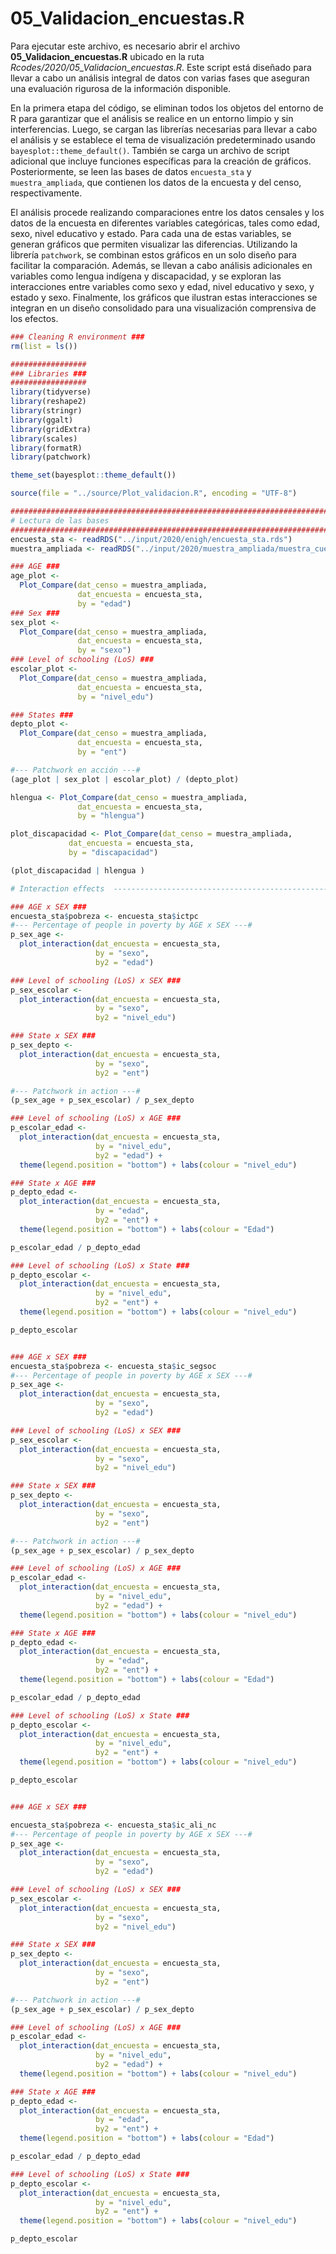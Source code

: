 # 05_Validacion_encuestas.R

Para ejecutar este archivo, es necesario abrir el archivo **05_Validacion_encuestas.R** ubicado en la ruta *Rcodes/2020/05_Validacion_encuestas.R*. Este script está diseñado para llevar a cabo un análisis integral de datos con varias fases que aseguran una evaluación rigurosa de la información disponible.

En la primera etapa del código, se eliminan todos los objetos del entorno de R para garantizar que el análisis se realice en un entorno limpio y sin interferencias. Luego, se cargan las librerías necesarias para llevar a cabo el análisis y se establece el tema de visualización predeterminado usando `bayesplot::theme_default()`. También se carga un archivo de script adicional que incluye funciones específicas para la creación de gráficos. Posteriormente, se leen las bases de datos `encuesta_sta` y `muestra_ampliada`, que contienen los datos de la encuesta y del censo, respectivamente.

El análisis procede realizando comparaciones entre los datos censales y los datos de la encuesta en diferentes variables categóricas, tales como edad, sexo, nivel educativo y estado. Para cada una de estas variables, se generan gráficos que permiten visualizar las diferencias. Utilizando la librería `patchwork`, se combinan estos gráficos en un solo diseño para facilitar la comparación. Además, se llevan a cabo análisis adicionales en variables como lengua indígena y discapacidad, y se exploran las interacciones entre variables como sexo y edad, nivel educativo y sexo, y estado y sexo. Finalmente, los gráficos que ilustran estas interacciones se integran en un diseño consolidado para una visualización comprensiva de los efectos.


``` r
### Cleaning R environment ###
rm(list = ls())

#################
### Libraries ###
#################
library(tidyverse)
library(reshape2)
library(stringr)
library(ggalt)
library(gridExtra)
library(scales)
library(formatR)
library(patchwork)

theme_set(bayesplot::theme_default())

source(file = "../source/Plot_validacion.R", encoding = "UTF-8")

################################################################################
# Lectura de las bases 
################################################################################
encuesta_sta <- readRDS("../input/2020/enigh/encuesta_sta.rds")
muestra_ampliada <- readRDS("../input/2020/muestra_ampliada/muestra_cuestionario_ampliado.rds")

### AGE ###
age_plot <-
  Plot_Compare(dat_censo = muestra_ampliada,
               dat_encuesta = encuesta_sta,
               by = "edad")
### Sex ###
sex_plot <-
  Plot_Compare(dat_censo = muestra_ampliada,
               dat_encuesta = encuesta_sta,
               by = "sexo")
### Level of schooling (LoS) ###
escolar_plot <-
  Plot_Compare(dat_censo = muestra_ampliada,
               dat_encuesta = encuesta_sta,
               by = "nivel_edu")

### States ###
depto_plot <-
  Plot_Compare(dat_censo = muestra_ampliada,
               dat_encuesta = encuesta_sta,
               by = "ent")

#--- Patchwork en acción ---#
(age_plot | sex_plot | escolar_plot) / (depto_plot)

hlengua <- Plot_Compare(dat_censo = muestra_ampliada,
               dat_encuesta = encuesta_sta,
               by = "hlengua")

plot_discapacidad <- Plot_Compare(dat_censo = muestra_ampliada,
             dat_encuesta = encuesta_sta,
             by = "discapacidad")

(plot_discapacidad | hlengua )

# Interaction effects  ----------------------------------------------------

### AGE x SEX ###
encuesta_sta$pobreza <- encuesta_sta$ictpc
#--- Percentage of people in poverty by AGE x SEX ---#
p_sex_age <-
  plot_interaction(dat_encuesta = encuesta_sta,
                   by = "sexo",
                   by2 = "edad")

### Level of schooling (LoS) x SEX ###
p_sex_escolar <-
  plot_interaction(dat_encuesta = encuesta_sta,
                   by = "sexo",
                   by2 = "nivel_edu")

### State x SEX ###
p_sex_depto <-
  plot_interaction(dat_encuesta = encuesta_sta,
                   by = "sexo",
                   by2 = "ent")

#--- Patchwork in action ---#
(p_sex_age + p_sex_escolar) / p_sex_depto

### Level of schooling (LoS) x AGE ###
p_escolar_edad <-
  plot_interaction(dat_encuesta = encuesta_sta,
                   by = "nivel_edu",
                   by2 = "edad") +
  theme(legend.position = "bottom") + labs(colour = "nivel_edu")

### State x AGE ###
p_depto_edad <-
  plot_interaction(dat_encuesta = encuesta_sta,
                   by = "edad",
                   by2 = "ent") +
  theme(legend.position = "bottom") + labs(colour = "Edad")

p_escolar_edad / p_depto_edad

### Level of schooling (LoS) x State ###
p_depto_escolar <-
  plot_interaction(dat_encuesta = encuesta_sta,
                   by = "nivel_edu",
                   by2 = "ent") +
  theme(legend.position = "bottom") + labs(colour = "nivel_edu")

p_depto_escolar


### AGE x SEX ###
encuesta_sta$pobreza <- encuesta_sta$ic_segsoc
#--- Percentage of people in poverty by AGE x SEX ---#
p_sex_age <-
  plot_interaction(dat_encuesta = encuesta_sta,
                   by = "sexo",
                   by2 = "edad")

### Level of schooling (LoS) x SEX ###
p_sex_escolar <-
  plot_interaction(dat_encuesta = encuesta_sta,
                   by = "sexo",
                   by2 = "nivel_edu")

### State x SEX ###
p_sex_depto <-
  plot_interaction(dat_encuesta = encuesta_sta,
                   by = "sexo",
                   by2 = "ent")

#--- Patchwork in action ---#
(p_sex_age + p_sex_escolar) / p_sex_depto

### Level of schooling (LoS) x AGE ###
p_escolar_edad <-
  plot_interaction(dat_encuesta = encuesta_sta,
                   by = "nivel_edu",
                   by2 = "edad") +
  theme(legend.position = "bottom") + labs(colour = "nivel_edu")

### State x AGE ###
p_depto_edad <-
  plot_interaction(dat_encuesta = encuesta_sta,
                   by = "edad",
                   by2 = "ent") +
  theme(legend.position = "bottom") + labs(colour = "Edad")

p_escolar_edad / p_depto_edad

### Level of schooling (LoS) x State ###
p_depto_escolar <-
  plot_interaction(dat_encuesta = encuesta_sta,
                   by = "nivel_edu",
                   by2 = "ent") +
  theme(legend.position = "bottom") + labs(colour = "nivel_edu")

p_depto_escolar


### AGE x SEX ###

encuesta_sta$pobreza <- encuesta_sta$ic_ali_nc
#--- Percentage of people in poverty by AGE x SEX ---#
p_sex_age <-
  plot_interaction(dat_encuesta = encuesta_sta,
                   by = "sexo",
                   by2 = "edad")

### Level of schooling (LoS) x SEX ###
p_sex_escolar <-
  plot_interaction(dat_encuesta = encuesta_sta,
                   by = "sexo",
                   by2 = "nivel_edu")

### State x SEX ###
p_sex_depto <-
  plot_interaction(dat_encuesta = encuesta_sta,
                   by = "sexo",
                   by2 = "ent")

#--- Patchwork in action ---#
(p_sex_age + p_sex_escolar) / p_sex_depto

### Level of schooling (LoS) x AGE ###
p_escolar_edad <-
  plot_interaction(dat_encuesta = encuesta_sta,
                   by = "nivel_edu",
                   by2 = "edad") +
  theme(legend.position = "bottom") + labs(colour = "nivel_edu")

### State x AGE ###
p_depto_edad <-
  plot_interaction(dat_encuesta = encuesta_sta,
                   by = "edad",
                   by2 = "ent") +
  theme(legend.position = "bottom") + labs(colour = "Edad")

p_escolar_edad / p_depto_edad

### Level of schooling (LoS) x State ###
p_depto_escolar <-
  plot_interaction(dat_encuesta = encuesta_sta,
                   by = "nivel_edu",
                   by2 = "ent") +
  theme(legend.position = "bottom") + labs(colour = "nivel_edu")

p_depto_escolar
```
